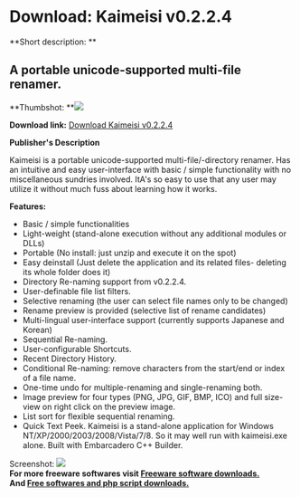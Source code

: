 # Download: Kaimeisi v0.2.2.4

**Short description: **

## A portable unicode-supported multi-file renamer.

  
**Thumbshot: **![](http://www.freewarefiles.com/screenshot/kaimeisi2_md.jpg)   
  
**Download link:** [Download Kaimeisi v0.2.2.4](http://freesoftwares.boysofts.com/Kaimeisi_program_69090.html)  
  

**Publisher's Description**  
  

Kaimeisi is a portable unicode-supported multi-file/-directory renamer. Has an
intuitive and easy user-interface with basic / simple functionality with no
miscellaneous sundries involved. ItA's so easy to use that any user may
utilize it without much fuss about learning how it works.

**Features:**

  * Basic / simple functionalities 
  * Light-weight (stand-alone execution without any additional modules or DLLs) 
  * Portable (No install: just unzip and execute it on the spot) 
  * Easy deinstall (Just delete the application and its related files- deleting its whole folder does it) 
  * Directory Re-naming support from v0.2.2.4. 
  * User-definable file list filters. 
  * Selective renaming (the user can select file names only to be changed) 
  * Rename preview is provided (selective list of rename candidates) 
  * Multi-lingual user-interface support (currently supports Japanese and Korean) 
  * Sequential Re-naming. 
  * User-configurable Shortcuts. 
  * Recent Directory History. 
  * Conditional Re-naming: remove characters from the start/end or index of a file name. 
  * One-time undo for multiple-renaming and single-renaming both. 
  * Image preview for four types (PNG, JPG, GIF, BMP, ICO) and full size-view on right click on the preview image. 
  * List sort for flexible sequential renaming. 
  * Quick Text Peek. 
Kaimeisi is a stand-alone application for Windows
NT/XP/2000/2003/2008/Vista/7/8. So it may well run with kaimeisi.exe alone.
Built with Embarcadero C++ Builder.

  
  
Screenshot: ![](http://www.freewarefiles.com/screenshot/kaimeisi2.jpg)  
**For more freeware softwares visit [Freeware software downloads.](http://freesoftwares.boysofts.com/)**   
**And [Free softwares and php script downloads.](http://www.boysofts.com/)**

